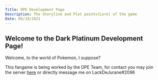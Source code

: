 ```yaml
---
Title: DPE Development Page
Description: The Storyline and Plot points(Lore) of the game
Date: 05/19/2021
---
```


## Welcome to the Dark Platinum Development Page!
Welcome, to the world of Pokemon, I suppose?

This fangame is being worked by the DPE Team, for contact you may join the server [here](https://discord.gg/4XDfTNm) or directly message me on LackDeJurane#2096



